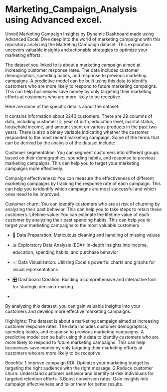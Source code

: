 # Marketing_Campaign_Analysis using Advanced excel.
 Unveil Marketing Campaign Insights by Dynamic Dashboard made using Advanced Excel.
Dive deep into the world of marketing campaigns with this repository analyzing the Marketing Campaign dataset. This exploration uncovers valuable insights and actionable strategies to optimize your marketing efforts.

The dataset you linked to is about a marketing campaign aimed at increasing customer response rates. The data includes customer demographics, spending habits, and response to previous marketing campaigns. A predictive model can be built using this data to identify customers who are more likely to respond to future marketing campaigns. This can help businesses save money by only targeting their marketing efforts at customers who are more likely to be receptive.

Here are some of the specific details about the dataset:

It contains information about 2240 customers.
There are 29 columns of data, including customer ID, year of birth, education level, marital status, household income, and amount spent on various products in the past two years.
There is also a binary variable indicating whether the customer responded to the most recent marketing campaign.
Some of the terms that can be derived by the analysis of the dataset include:

Customer segmentation: You can segment customers into different groups based on their demographics, spending habits, and response to previous marketing campaigns. This can help you to target your marketing campaigns more effectively.

Campaign effectiveness: You can measure the effectiveness of different marketing campaigns by tracking the response rate of each campaign. This can help you to identify which campaigns are most successful and which ones need to be improved.

Customer churn: You can identify customers who are at risk of churning by analyzing their past behavior. This can help you to take steps to retain these customers.
Lifetime value: You can estimate the lifetime value of each customer by analyzing their past spending habits. This can help you to target your marketing campaigns to the most valuable customers.

  - 🧹 Data Preparation: Meticulous cleaning and handling of missing values

- 📊 Exploratory Data Analysis (EDA): In-depth insights into income, education, spending habits, and purchase behavior

- 📈 Data Visualization: Utilizing Excel's powerful charts and graphs for visual representations

- 🎛️ Dashboard Creation: Building a comprehensive and interactive tool for strategic decision-making
- 
By analyzing this dataset, you can gain valuable insights into your customers and develop more effective marketing campaigns.

Highlights:
The dataset is about a marketing campaign aimed at increasing customer response rates. The data includes customer demographics, spending habits, and response to previous marketing campaigns. A predictive model can be built using this data to identify customers who are more likely to respond to future marketing campaigns. This can help businesses save money by only targeting their marketing efforts at customers who are more likely to be receptive.

Benefits:
1.Improve campaign ROI: Optimize your marketing budget by targeting the right audience with the right message.
2.Reduce customer churn: Understand customer behavior and identify at-risk individuals for targeted retention efforts.
3.Boost conversion rates: Gain insights into campaign effectiveness and tailor them for better results.
